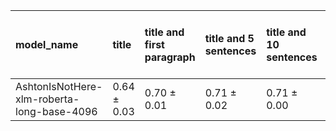 | model_name                                 | title           | title and first paragraph   | title and 5 sentences   | title and 10 sentences   | title and first sentence each paragraph   | raw text            |
|:-------------------------------------------|:----------------|:----------------------------|:------------------------|:-------------------------|:------------------------------------------|:--------------------|
| AshtonIsNotHere-xlm-roberta-long-base-4096 | 0.64 $\pm$ 0.03 | 0.70 $\pm$ 0.01             | 0.71 $\pm$ 0.02         | 0.71 $\pm$ 0.00          | 0.72 $\pm$ 0.01                           | **0.75 $\pm$ 0.00** |